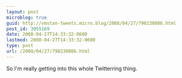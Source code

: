```yaml
---
layout: post
microblog: true
guid: http://vmstan-tweets.micro.blog/2008/04/27/798230086.html
post_id: 3055169
date: 2008-04-27T14:33:32-0600
lastmod: 2008-04-27T14:33:32-0600
type: post
url: /2008/04/27/798230086.html
---
```

So I'm really getting into this whole Twitterring thing.
